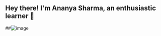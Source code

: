 ## Hey there! I'm Ananya Sharma, an enthusiastic learner 👋
##![image](https://github.com/user-attachments/assets/b3bf8e91-b72a-446b-a0f1-46183274cc8d)

<!--
**ananyascodes/ananyascodes** is a ✨ _special_ ✨ repository because its `README.md` (this file) appears on your GitHub profile.

Here are some ideas to get you started:

- 🔭 I’m currently working on ...
- 🌱 I’m currently learning ...
- 👯 I’m looking to collaborate on ...
- 🤔 I’m looking for help with ...
- 💬 Ask me about ...
- 📫 How to reach me: ...
- 😄 Pronouns: ...
- ⚡ Fun fact: ...
-->
